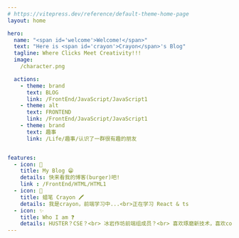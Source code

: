 ```yaml
---
# https://vitepress.dev/reference/default-theme-home-page
layout: home

hero:
  name: "<span id='welcome'>Welcome!</span>"
  text: "Here is <span id='crayon'>Crayon</span>'s Blog"
  tagline: Where Clicks Meet Creativity!!!
  image:
    /character.png

  actions:
    - theme: brand
      text: BLOG
      link: /FrontEnd/JavaScript/JavaScript1
    - theme: alt
      text: FRONTEND
      link: /FrontEnd/JavaScript/JavaScript1
    - theme: brand
      text: 趣事
      link: /Life/趣事/认识了一群很有趣的朋友


features:
  - icon: 🍔
    title: My Blog 😁
    details: 快来看我的博客(burger)吧!
    link : /FrontEnd/HTML/HTML1
  - icon: 🫎
    title: 蜡笔 Crayon 🖍️
    details: 我是crayon，前端学习中...<br>正在学习 React & ts
  - icon: ✨
    title: Who I am ❓
    details: HUSTER？CSE？<br> 冰岩作坊前端组成员？<br> 喜欢琢磨新技术，喜欢coding？<br> Yes 这都是我 
---
```




<style>

::-webkit-scrollbar {
  display: none;
}
.image-container .image-bg {
  background-image: url('/background5.png');
  background-size: cover;
  background-position: center;
  opacity: 1;
}

.text {
  color: #4a5568;
  font-size: 1.05rem;
  line-height: 1.6;
  font-weight: 400;
  letter-spacing: 0.01em;
  transition: color 0.3s ease;
}


#crayon {
  background: linear-gradient(to right, #ff6b6b, #ffa07a, #ffee58, #48cfad, #59abff, #cb96ff);
  -webkit-background-clip: text;
  background-clip: text;
  color: transparent;
  font-weight: 700;
  padding: 0 4px;
  position: relative;
  display: inline-block;
  transition: transform 0.3s ease;
}

#crayon::after {
  content: '';
  position: absolute;
  bottom: -3px;
  left: 0;
  width: 100%;
  height: 2px;
  background: linear-gradient(to right, #ff6b6b, #ffa07a, #ffee58, #48cfad, #59abff, #cb96ff);
  transform: scaleX(0);
  transform-origin: bottom right;
  transition: transform 0.5s cubic-bezier(0.645, 0.045, 0.355, 1);
  box-shadow: 0 1px 2px rgba(0,0,0,0.1);
}

/* 上方光晕效果 */
#crayon::before {
  content: '';
  position: absolute;
  top: -8px;
  left: -8px;
  right: -8px;
  bottom: -8px;
  background: radial-gradient(
    circle at center,
    rgba(255, 107, 107, 0.2) 0%,
    rgba(255, 160, 122, 0.15) 25%,
    rgba(255, 238, 88, 0.1) 50%,
    rgba(72, 207, 173, 0.05) 75%,
    transparent 100%
  );
  border-radius: 12px;
  z-index: -1;
  opacity: 0;
  transform: scale(0.8);
  transition: all 0.4s ease;
  filter: blur(4px);
}

/* 悬停效果 */
#crayon:hover {
  transform: translateY(-2px) scale(1.05);
}

#crayon:hover::after {
  transform: scaleX(1);
  transform-origin: bottom left;
}

#crayon:hover::before {
  opacity: 1;
  transform: scale(1);
}

@keyframes colorPulse {
  0% {
    filter: hue-rotate(0deg) brightness(1);
  }
  50% {
    filter: hue-rotate(180deg) brightness(1.1);
  }
  100% {
    filter: hue-rotate(360deg) brightness(1);
  }
}

#crayon {
  animation: colorPulse 8s infinite linear;
}

#crayon:hover {
  animation-play-state: paused;
}

#welcome {
  font-weight: 800;
  font-size: 1.4em;
  background: linear-gradient(120deg, #fa709a, #fee140, #ffb199);
  -webkit-background-clip: text;
  background-clip: text;
  color: transparent ;
  position: relative;
  display: inline-block;
  letter-spacing: 1px;
  animation: welcomeGlow 3s ease-in-out infinite;
  -webkit-text-fill-color: transparent ;
  text-fill-color: transparent ;
}

#welcome::before {
  content: '';
  position: absolute;
  top: -4px;
  left: -8px;
  right: -8px;
  bottom: -4px;
  background: linear-gradient(120deg, rgba(183, 205, 219, 0.15), rgba(164, 235, 211, 0.15));
  border-radius: 8px;
  z-index: -1;
  transform: scale(0);
  opacity: 0;
  transition: transform 0.4s cubic-bezier(0.175, 0.885, 0.32, 1.275), opacity 0.4s ease;
}

#welcome:hover::before {
  transform: scale(1);
  opacity: 1;
}

#welcome:hover {
  animation-play-state: paused;
  transform: scale(1.05);
  transition: transform 0.5s ease;
}

@keyframes welcomeGlow {
  0%, 100% {
    text-shadow: 0 0 0px rgba(41, 199, 65, 0.5);
  }
  50% {
    text-shadow: 0 0 15px rgba(59, 136, 223, 0.5);
  }
}

.tagline{
  background: linear-gradient(120deg, #43e97b, #38f9d7, #56CCF2);
  background-clip: text;
  color:transparent !important;
}

.brand{
  background: linear-gradient(120deg, #fa709a, #fee140, #ffb199);
  border: none;
  color:rgb(66, 101, 147) !important;
  font-weight: 600;
  padding: 0.75rem 1.5rem;
  border-radius: 8px;
  box-shadow: 0 4px 10px rgba(250, 112, 154, 0.3);
  transition: all 0.6s ease;
  position: relative;
  overflow: hidden;
}


.brand:active {
  transform: translateY(-1px);
  box-shadow: 0 3px 8px rgba(250, 112, 154, 0.4);
}

.brand::before {
  content: '';
  position: absolute;
  top: 0;
  left: 0;
  width: 100%;
  height: 100%;
  background: linear-gradient(120deg, rgba(255,255,255,0.2), rgba(255,255,255,0));
  transform: translateX(-100%);
  transition: transform 0.6s ease;
}

.brand:hover::before {
  transform: translateX(100%);
}

.alt {
  background: linear-gradient(120deg, #43e97b, #38f9d7, #56CCF2);
  border: none;
  color: white !important;
  font-weight: 600;
  padding: 0.75rem 1.5rem;
  border-radius: 8px;
  box-shadow: 0 4px 10px rgba(67, 233, 123, 0.25);
  transition: all 0.6s ease;
  position: relative;
  overflow: hidden;
}

.alt:hover {
  box-shadow: 0 6px 12px rgba(56, 249, 215, 0.3);
}

.alt:active {
  transform: translateY(-1px);
  box-shadow: 0 3px 8px rgba(86, 204, 242, 0.3);
}

.alt::before {
  content: '';
  position: absolute;
  top: 0;
  left: 0;
  width: 100%;
  height: 100%;
  background: linear-gradient(120deg, rgba(255,255,255,0.2), rgba(255,255,255,0));
  transform: translateX(-100%);
  transition: transform 0.6s ease;
}

.alt:hover::before {
  transform: translateX(100%);
}


</style>
